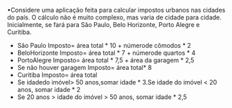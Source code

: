 •Considere uma aplicação feita para calcular impostos urbanos nas  cidades do país. O cálculo não é muito complexo, mas   varia de cidade para cidade. Inicialmente, se fará para São Paulo, Belo Horizonte, Porto Alegre e Curitiba.

* São  Paulo Imposto= área total * 10 + númerode cômodos * 2
* BeloHorizonte Imposto= área total * 7 + númerode quartos * 4
* PortoAlegre Imposto= área total * 7,5 + área da garagem * 2,5
* Se não  houver garagem Imposto= área  total* 8
* Curitiba Imposto= área total
* Se idadedo imóvel> 50 anos,somar idade * 3.Se idade do imóvel < 20 anos, somar idade * 2
* Se 20 anos > idade do imóvel > 50 anos, somar idade * 2,5
